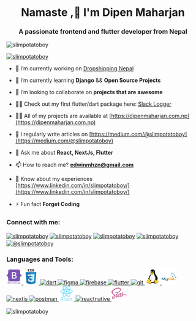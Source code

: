 <h1 align="center">Namaste ,🙏 I'm Dipen Maharjan</h1>
<h3 align="center">A passionate frontend and flutter developer from Nepal</h3>

<p align="left"> <img src="https://komarev.com/ghpvc/?username=slimpotatoboy&label=Profile%20views&color=0e75b6&style=flat" alt="slimpotatoboy" /> </p>

<p align="left"> <a href="https://twitter.com/slimpotatoboy" target="blank"><img src="https://img.shields.io/twitter/follow/slimpotatoboy?logo=twitter&style=for-the-badge" alt="slimpotatoboy" /></a> </p>

- 🔭 I’m currently working on [Dropshipping Nepal](https://dropshippingnepal.com/)

- 🌱 I’m currently learning **Django** && **Open Source Projects**
 
- 👯 I’m looking to collaborate on **projects that are awesome**

- 👨‍💻 Check out my first flutter/dart package here: [Slack Logger](https://pub.dev/packages/slack_logger)

- 👨‍💻 All of my projects are available at [https://dipenmaharjan.com.np](https://dipenmaharjan.com.np)

- 📝 I regularly write articles on [https://medium.com/@slimpotatoboy](https://medium.com/@slimpotatoboy)

- 💬 Ask me about **React, NextJs, Flutter**

- 📫 How to reach me? **edwinmhzn@gmail.com**

- 📄 Know about my experiences [https://www.linkedin.com/in/slimpotatoboy/](https://www.linkedin.com/in/slimpotatoboy/)

- ⚡ Fun fact **Forget Coding**

<h3 align="left">Connect with me:</h3>
<p align="left">
<a href="https://dev.to/slimpotatoboy" target="blank"><img align="center" src="https://raw.githubusercontent.com/rahuldkjain/github-profile-readme-generator/master/src/images/icons/Social/devto.svg" alt="slimpotatoboy" height="30" width="40" /></a>
<a href="https://twitter.com/slimpotatoboy" target="blank"><img align="center" src="https://raw.githubusercontent.com/rahuldkjain/github-profile-readme-generator/master/src/images/icons/Social/twitter.svg" alt="slimpotatoboy" height="30" width="40" /></a>
<a href="https://linkedin.com/in/slimpotatoboy" target="blank"><img align="center" src="https://raw.githubusercontent.com/rahuldkjain/github-profile-readme-generator/master/src/images/icons/Social/linked-in-alt.svg" alt="slimpotatoboy" height="30" width="40" /></a>
<a href="https://instagram.com/slimpotatoboy" target="blank"><img align="center" src="https://raw.githubusercontent.com/rahuldkjain/github-profile-readme-generator/master/src/images/icons/Social/instagram.svg" alt="slimpotatoboy" height="30" width="40" /></a>
<a href="https://medium.com/@slimpotatoboy" target="blank"><img align="center" src="https://raw.githubusercontent.com/rahuldkjain/github-profile-readme-generator/master/src/images/icons/Social/medium.svg" alt="@slimpotatoboy" height="30" width="40" /></a>
</p>

<h3 align="left">Languages and Tools:</h3>
<p align="left"> <a href="https://getbootstrap.com" target="_blank" rel="noreferrer"> <img src="https://raw.githubusercontent.com/devicons/devicon/master/icons/bootstrap/bootstrap-plain-wordmark.svg" alt="bootstrap" width="40" height="40"/> </a> <a href="https://www.w3schools.com/css/" target="_blank" rel="noreferrer"> <img src="https://raw.githubusercontent.com/devicons/devicon/master/icons/css3/css3-original-wordmark.svg" alt="css3" width="40" height="40"/> </a> <a href="https://dart.dev" target="_blank" rel="noreferrer"> <img src="https://www.vectorlogo.zone/logos/dartlang/dartlang-icon.svg" alt="dart" width="40" height="40"/> </a> <a href="https://www.figma.com/" target="_blank" rel="noreferrer"> <img src="https://www.vectorlogo.zone/logos/figma/figma-icon.svg" alt="figma" width="40" height="40"/> </a> <a href="https://firebase.google.com/" target="_blank" rel="noreferrer"> <img src="https://www.vectorlogo.zone/logos/firebase/firebase-icon.svg" alt="firebase" width="40" height="40"/> </a> <a href="https://flutter.dev" target="_blank" rel="noreferrer"> <img src="https://www.vectorlogo.zone/logos/flutterio/flutterio-icon.svg" alt="flutter" width="40" height="40"/> </a> <a href="https://git-scm.com/" target="_blank" rel="noreferrer"> <img src="https://www.vectorlogo.zone/logos/git-scm/git-scm-icon.svg" alt="git" width="40" height="40"/> </a> <a href="https://www.linux.org/" target="_blank" rel="noreferrer"> <img src="https://raw.githubusercontent.com/devicons/devicon/master/icons/linux/linux-original.svg" alt="linux" width="40" height="40"/> </a> <a href="https://www.mysql.com/" target="_blank" rel="noreferrer"> <img src="https://raw.githubusercontent.com/devicons/devicon/master/icons/mysql/mysql-original-wordmark.svg" alt="mysql" width="40" height="40"/> </a> <a href="https://nextjs.org/" target="_blank" rel="noreferrer"> <img src="https://cdn.worldvectorlogo.com/logos/nextjs-2.svg" alt="nextjs" width="40" height="40"/> </a> <a href="https://postman.com" target="_blank" rel="noreferrer"> <img src="https://www.vectorlogo.zone/logos/getpostman/getpostman-icon.svg" alt="postman" width="40" height="40"/> </a> <a href="https://reactjs.org/" target="_blank" rel="noreferrer"> <img src="https://raw.githubusercontent.com/devicons/devicon/master/icons/react/react-original-wordmark.svg" alt="react" width="40" height="40"/> </a> <a href="https://reactnative.dev/" target="_blank" rel="noreferrer"> <img src="https://reactnative.dev/img/header_logo.svg" alt="reactnative" width="40" height="40"/> </a> <a href="https://sass-lang.com" target="_blank" rel="noreferrer"> <img src="https://raw.githubusercontent.com/devicons/devicon/master/icons/sass/sass-original.svg" alt="sass" width="40" height="40"/> </a> </p>

<p><img align="center" src="https://github-readme-stats.vercel.app/api/top-langs?username=slimpotatoboy&show_icons=true&locale=en&layout=compact" alt="slimpotatoboy" /></p>
